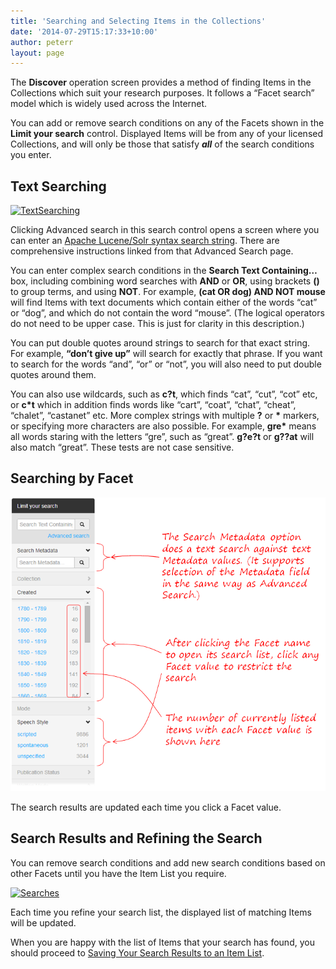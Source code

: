 ```yaml
---
title: 'Searching and Selecting Items in the Collections'
date: '2014-07-29T15:17:33+10:00'
author: peterr
layout: page
---
```


The **Discover** operation screen provides a method of finding Items in the Collections which suit your research purposes. It follows a “Facet search” model which is widely used across the Internet.

You can add or remove search conditions on any of the Facets shown in the **Limit your search** control. Displayed Items will be from any of your licensed Collections, and will only be those that satisfy ***all*** of the search conditions you enter.

## **Text Searching**

[![TextSearching](http://bigasc.science.mq.edu.au/wp-content/uploads/2014/07/TextSearching.png)](assets/files/2014/07/TextSearching.png)

Clicking Advanced search in this search control opens a screen where you can enter an [Apache Lucene/Solr syntax search string](http://lucene.apache.org/core/2_9_4/queryparsersyntax.html). There are comprehensive instructions linked from that Advanced Search page.

You can enter complex search conditions in the **Search Text Containing…** box, including combining word searches with **AND** or **OR**, using brackets **()** to group terms, and using **NOT**. For example, **(cat OR dog) AND NOT mouse** will find Items with text documents which contain either of the words “cat” or “dog”, and which do not contain the word “mouse”. (The logical operators do not need to be upper case. This is just for clarity in this description.)

You can put double quotes around strings to search for that exact string. For example, **“don’t give up”** will search for exactly that phrase. If you want to search for the words “and”, “or” or “not”, you will also need to put double quotes around them.

You can also use wildcards, such as **c?t**, which finds “cat”, “cut”, “cot” etc, or **c\*t** which in addition finds words like “cart”, “coat”, “chat”, “cheat”, “chalet”, “castanet” etc. More complex strings with multiple **?** or **\*** markers, or specifying more characters are also possible. For example, **gre\*** means all words staring with the letters “gre”, such as “great”. **g?e?t** or **g??at** will also match “great”. These tests are not case sensitive.

## **Searching by Facet**

![SearchSelection](assets/files/2014/07/SearchSelection.png)

The search results are updated each time you click a Facet value.

## **Search Results and Refining the Search**

You can remove search conditions and add new search conditions based on other Facets until you have the Item List you require.

[![Searches](http://bigasc.science.mq.edu.au/wp-content/uploads/2014/07/Searches.png)](assets/files/2014/07/Searches.png)

Each time you refine your search list, the displayed list of matching Items will be updated.

When you are happy with the list of Items that your search has found, you should proceed to [Saving Your Search Results to an Item List](/help/discovering-and-searching-the-collections/saving-your-search-results-to-an-item-list "Saving Your Search Results to an Item List").
